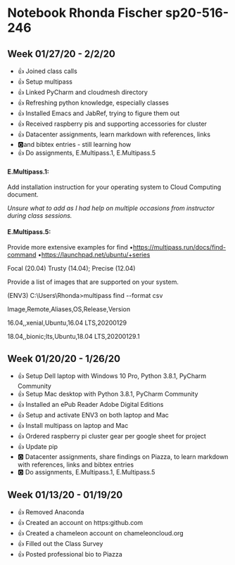 # Notebook Rhonda Fischer sp20-516-246

## Week 01/27/20 - 2/2/20
* :+1: Joined class calls
* :+1: Setup multipass
* :+1: Linked PyCharm and cloudmesh directory
* :+1: Refreshing python knowledge, especially classes
* :+1: Installed Emacs and JabRef, trying to figure them out
* :+1: Received raspberry pis and supporting accessories for cluster
* :+1: Datacenter assignments, learn markdown with references, links 
* :o2:and bibtex entries - still learning how
* :+1: Do assignments, E.Multipass.1, E.Multipass.5

#### E.Multipass.1:  
Add installation instruction for your operating system to Cloud Computing document.

_Unsure what to add as I had help on multiple occasions from instructor during class sessions._   

#### E.Multipass.5:  
Provide more extensive examples for find  •https://multipass.run/docs/find-command  •https://launchpad.net/ubuntu/+series

Focal (20.04) Trusty (14.04); Precise (12.04)

Provide a list of images that are supported on your system.

(ENV3) C:\Users\Rhonda>multipass find --format csv

Image,Remote,Aliases,OS,Release,Version

16.04,,xenial,Ubuntu,16.04 LTS,20200129

18.04,,bionic;lts,Ubuntu,18.04 LTS,20200129.1



## Week 01/20/20 - 1/26/20
* :+1: Setup Dell laptop with Windows 10 Pro, Python 3.8.1, PyCharm Community
* :+1: Setup Mac desktop with Python 3.8.1, PyCharm Community
* :+1: Installed an ePub Reader Adobe Digital Editions
* :+1: Setup and activate ENV3 on both laptop and Mac
* :+1: Install multipass on laptop and Mac 
* :+1: Ordered raspberry pi cluster gear per google sheet for project
* :+1: Update pip
* :o2: Datacenter assignments, share findings on Piazza, to learn markdown with references, links and bibtex entries
* :o2: Do assignments, E.Multipass.1, E.Multipass.5

## Week 01/13/20 - 01/19/20
* :+1: Removed Anaconda
* :+1: Created an account on https:github.com
* :+1: Created a chameleon account on chameleoncloud.org 
* :+1: Filled out the Class Survey
* :+1: Posted professional bio to Piazza

